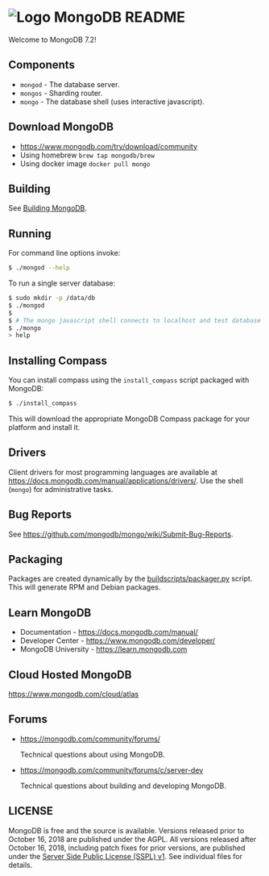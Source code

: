 # ![Logo](docs/leaf.svg) MongoDB README

Welcome to MongoDB 7.2!

## Components

  - `mongod` - The database server.
  - `mongos` - Sharding router.
  - `mongo`  - The database shell (uses interactive javascript).


## Download MongoDB
  - https://www.mongodb.com/try/download/community
  - Using homebrew `brew tap mongodb/brew`
  - Using docker image `docker pull mongo`


## Building

  See [Building MongoDB](docs/building.md).

## Running

  For command line options invoke:

  ```bash
  $ ./mongod --help
  ```

  To run a single server database:

  ```bash
  $ sudo mkdir -p /data/db
  $ ./mongod
  $
  $ # The mongo javascript shell connects to localhost and test database by default:
  $ ./mongo
  > help
  ```

## Installing Compass

  You can install compass using the `install_compass` script packaged with MongoDB:

  ```bash
  $ ./install_compass
  ```

  This will download the appropriate MongoDB Compass package for your platform
  and install it.

## Drivers

  Client drivers for most programming languages are available at
  https://docs.mongodb.com/manual/applications/drivers/. Use the shell
  (`mongo`) for administrative tasks.

## Bug Reports

  See https://github.com/mongodb/mongo/wiki/Submit-Bug-Reports.

## Packaging

  Packages are created dynamically by the [buildscripts/packager.py](buildscripts/packager.py) script.
  This will generate RPM and Debian packages.

## Learn MongoDB 

  - Documentation - https://docs.mongodb.com/manual/
  - Developer Center - https://www.mongodb.com/developer/
  - MongoDB University - https://learn.mongodb.com

## Cloud Hosted MongoDB

  https://www.mongodb.com/cloud/atlas

## Forums

  - https://mongodb.com/community/forums/

      Technical questions about using MongoDB.

  - https://mongodb.com/community/forums/c/server-dev

      Technical questions about building and developing MongoDB.


## LICENSE

  MongoDB is free and the source is available. Versions released prior to
  October 16, 2018 are published under the AGPL. All versions released after
  October 16, 2018, including patch fixes for prior versions, are published
  under the [Server Side Public License (SSPL) v1](LICENSE-Community.txt).
  See individual files for details.

